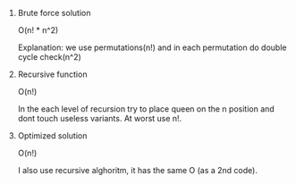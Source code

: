 1. Brute force solution

   O(n! * n^2)

   Explanation: we use permutations(n!) and in each permutation do double cycle check(n^2)


2. Recursive function
   
   O(n!)
   
   In the each level of recursion try to place queen on the n position and dont touch useless variants. At worst use n!.


3. Optimized solution
   
   O(n!)

   I also use recursive alghoritm, it has the same O (as a 2nd code).
